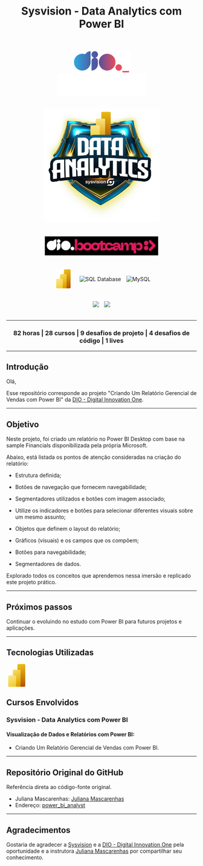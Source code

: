 <div align="center">
    <h1>Sysvision - Data Analytics com Power BI</h1>
</div>
<br><br>

<div align="center">
    <img align="center" src="assets\images\dio-logo.png" alt="Logo DIO" width="" height="60" hspace="80">
    <img align="center" src="assets\images\sysvision-logo-darkmode.png" alt="Logo Sysvision" width="" height="60" hspace="">               
</div>
<br><br>

<div align="center"><img src="assets\images\bootcamp-logo.png" alt="Logo bootcamp" width="" height="300" hspace="">
</div>
<br><br>

<div align="center">
    <img src="assets\images\bootcamp-dio.png" alt="Bootcamp DIO" width="300" height="" hspace="10">
</div>     
<br><br>

<div align="center">                           
    <img align="center" src="assets/images/power-bi.png" alt="Power Bi" height="50" hspace="10">
    <img align="center" src="https://cdn.jsdelivr.net/gh/devicons/devicon@latest/icons/azuresqldatabase/azuresqldatabase-original.svg" alt="SQL Database" height="50" hspace="10">    
    <img align="center" src="https://cdn.jsdelivr.net/gh/devicons/devicon@latest/icons/mysql/mysql-original-wordmark.svg" alt="MySQL" height="80">                
</div>
<br><br>

<div align="center">
    <img src="https://img.shields.io/badge/IN%C3%8DCIO-30%2F07%2F2024-green" hspace="5">
    <img src="https://img.shields.io/badge/T%C3%89RMINO-22%2F09%2F2024-red" hspace="5">
    
</div>
<br>
<hr>
<div align="center">
<h3>82 horas | 28 cursos | 9 desafios de projeto | 4 desafios de código | 1 lives</h3>
</div>
<hr>

## Introdução
Olá,

Esse repositório corresponde ao projeto "Criando Um Relatório Gerencial de Vendas com Power BI" da [DIO - Digital Innovation One](https://www.dio.me/).
<hr>

## Objetivo

Neste projeto, foi criado um relatório no Power BI Desktop com base na sample Financials disponibilizada pela própria Microsoft. 

Abaixo, está listada os pontos de atenção consideradas na criação do relatório:

 - Estrutura definida; 

 - Botões de navegação que fornecem navegabilidade; 

 - Segmentadores utilizados e botões com imagem associado; 

 - Utilize os indicadores e botões para selecionar diferentes visuais sobre um mesmo assunto; 
 
 - Objetos que definem o layout do relatório; 

 - Gráficos (visuais) e os campos que os compõem; 

 - Botões para navegabilidade; 

 - Segmentadores de dados.   

Explorado todos os conceitos que aprendemos nessa imersão e replicado este projeto prático. 
<br>
<hr>

## Próximos passos

Continuar o evoluindo no estudo com Power BI para futuros projetos e aplicações. 
<hr>

## Tecnologias Utilizadas

<div align=left>
    <img align=center src="assets/images/power-bi.png" alt="Power Bi" width="" height="60" hspace="5"/>
</div>

## Cursos Envolvidos
### **Sysvision - Data Analytics com Power BI** 
#### **Visualização de Dados e Relatórios com Power BI:**
- Criando Um Relatório Gerencial de Vendas com Power BI.
<hr>

## Repositório Original do GitHub
Referência direta ao código-fonte original.

- Juliana Mascarenhas: [Juliana Mascarenhas](https://www.linkedin.com/in/juliana-mascarenhas-ds/)
- Endereço: [power_bi_analyst](https://github.com/julianazanelatto/power_bi_analyst)
<hr>

## Agradecimentos
Gostaria de agradecer a [Sysvision](https://www.sysvision.global/) e a [DIO - Digital Innovation One](https://www.dio.me/) pela oportunidade e a instrutora [Juliana Mascarenhas](https://www.linkedin.com/in/juliana-mascarenhas-ds/) por compartilhar seu conhecimento.
